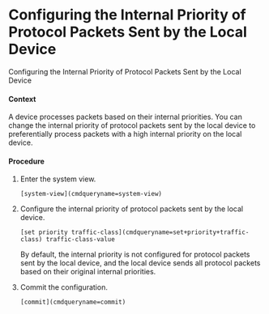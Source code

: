 Configuring the Internal Priority of Protocol Packets Sent by the Local Device
==============================================================================

Configuring the Internal Priority of Protocol Packets Sent by the Local Device

#### Context

A device processes packets based on their internal priorities. You can change the internal priority of protocol packets sent by the local device to preferentially process packets with a high internal priority on the local device.


#### Procedure

1. Enter the system view.
   
   
   ```
   [system-view](cmdqueryname=system-view)
   ```
2. Configure the internal priority of protocol packets sent by the local device.
   
   
   ```
   [set priority traffic-class](cmdqueryname=set+priority+traffic-class) traffic-class-value
   ```
   
   
   
   By default, the internal priority is not configured for protocol packets sent by the local device, and the local device sends all protocol packets based on their original internal priorities.
3. Commit the configuration.
   
   
   ```
   [commit](cmdqueryname=commit)
   ```